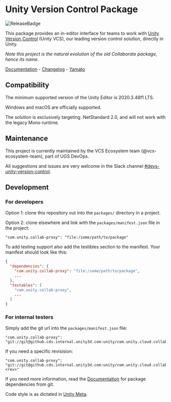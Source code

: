 # Unity Version Control Package
![ReleaseBadge](https://badges.cds.internal.unity3d.com/packages/com.unity.collab-proxy/release-badge.svg)

This package provides an in-editor interface for teams to work with [Unity Version Control](https://unity.com/solutions/version-control) (Unity VCS), our leading version control solution, directly in Unity.

_Note this project is the natural evolution of the old Collaborate package, hence its name._

[Documentation](https://docs.unity.com/ugs/en-us/manual/devops/manual/vcs-plugins/unityeditor-plugin/unity-version-control-package) - [Changelog](https://docs.unity3d.com/Packages/com.unity.collab-proxy@2.1/changelog/CHANGELOG.html) - [Yamato](https://unity-ci.cds.internal.unity3d.com/project/259)

## Compatibility
The minimum supported version of the Unity Editor is 2020.3.48f1 LTS.

Windows and macOS are officially supported.

The solution is exclusively targeting .NetStandard 2.0, and will not work with the legacy Mono runtime.

## Maintenance

This project is currently maintained by the VCS Ecosystem team (@vcs-ecosystem-team), part of UGS DevOps.

All suggestions and issues are very welcome in the Slack channel [#devs-unity-version-control](https://unity.slack.com/archives/C017V8W6BJ7).

## Development

### For developers
Option 1: clone this repository out into the `packages/` directory in a project.

Option 2: clone elsewhere and link with the `packages/manifest.json` file in the project:
```
"com.unity.collab-proxy": "file:/some/path/to/package"
```
To add testing support also add the testibles section to the manifest. Your manifest should look like this:
```json
{
  "dependencies": {
    "com.unity.collab-proxy": "file:/some/path/to/package",
    ...
  },
  "testables": [
    "com.unity.collab-proxy",
    ...
  ]
}
```

### For internal testers
Simply add the git url into the `packages/manifest.json` file:
```
"com.unity.collab-proxy": "git://git@github.cds.internal.unity3d.com:unity/com.unity.cloud.collaborate.git"
```
If you need a specific revisision:
```
"com.unity.collab-proxy": "git://git@github.cds.internal.unity3d.com:unity/com.unity.cloud.collaborate.git#<rev>"
```
If you need more information, read the [Documentation](https://docs.unity3d.com/Manual/upm-dependencies.html#Git) for package dependencies from git.

Code style is as dictated in [Unity Meta](https://github.cds.internal.unity3d.com/unity/unity-meta).
